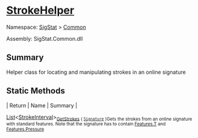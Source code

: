 # [StrokeHelper](./StrokeHelper.md)

Namespace: [SigStat]() > [Common](./README.md)

Assembly: SigStat.Common.dll

## Summary
Helper class for locating and manipulating strokes in an online signature

## Static Methods

| Return | Name | Summary | 

[List](https://docs.microsoft.com/en-us/dotnet/api/System.Collections.Generic.List-1)\<[StrokeInterval](./StrokeInterval.md)><sub>[GetStrokes](./Methods/StrokeHelper-100663402.md) ( [`Signature`](./Signature.md) )</sub><sub>Gets the strokes from an online signature with standard features. Note that  the signature has to contain [Features.T](https://github.com/hargitomi97/sigstat/blob/master/docs/md/SigStat/Common/Features.md) and [Features.Pressure](https://github.com/hargitomi97/sigstat/blob/master/docs/md/SigStat/Common/Features.md)</sub>


